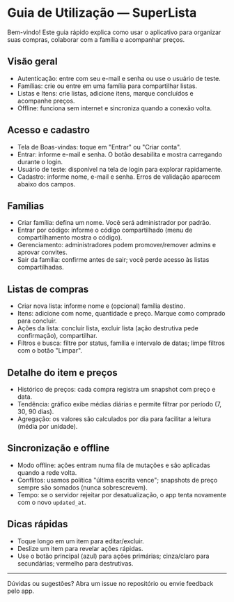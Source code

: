 # Guia de Utilização — SuperLista

Bem-vindo! Este guia rápido explica como usar o aplicativo para organizar suas compras, colaborar com a família e acompanhar preços.

## Visão geral

- Autenticação: entre com seu e-mail e senha ou use o usuário de teste.
- Famílias: crie ou entre em uma família para compartilhar listas.
- Listas e Itens: crie listas, adicione itens, marque concluídos e acompanhe preços.
- Offline: funciona sem internet e sincroniza quando a conexão volta.

## Acesso e cadastro

- Tela de Boas-vindas: toque em "Entrar" ou "Criar conta".
- Entrar: informe e-mail e senha. O botão desabilita e mostra carregando durante o login.
- Usuário de teste: disponível na tela de login para explorar rapidamente.
- Cadastro: informe nome, e-mail e senha. Erros de validação aparecem abaixo dos campos.

## Famílias

- Criar família: defina um nome. Você será administrador por padrão.
- Entrar por código: informe o código compartilhado (menu de compartilhamento mostra o código).
- Gerenciamento: administradores podem promover/remover admins e aprovar convites.
- Sair da família: confirme antes de sair; você perde acesso às listas compartilhadas.

## Listas de compras

- Criar nova lista: informe nome e (opcional) família destino.
- Itens: adicione com nome, quantidade e preço. Marque como comprado para concluir.
- Ações da lista: concluir lista, excluir lista (ação destrutiva pede confirmação), compartilhar.
- Filtros e busca: filtre por status, família e intervalo de datas; limpe filtros com o botão "Limpar".

## Detalhe do item e preços

- Histórico de preços: cada compra registra um snapshot com preço e data.
- Tendência: gráfico exibe médias diárias e permite filtrar por período (7, 30, 90 dias).
- Agregação: os valores são calculados por dia para facilitar a leitura (média por unidade).

## Sincronização e offline

- Modo offline: ações entram numa fila de mutações e são aplicadas quando a rede volta.
- Conflitos: usamos política "última escrita vence"; snapshots de preço sempre são somados (nunca sobrescrevem).
- Tempo: se o servidor rejeitar por desatualização, o app tenta novamente com o novo `updated_at`.

## Dicas rápidas

- Toque longo em um item para editar/excluir.
- Deslize um item para revelar ações rápidas.
- Use o botão principal (azul) para ações primárias; cinza/claro para secundárias; vermelho para destrutivas.

---

Dúvidas ou sugestões? Abra um issue no repositório ou envie feedback pelo app.
